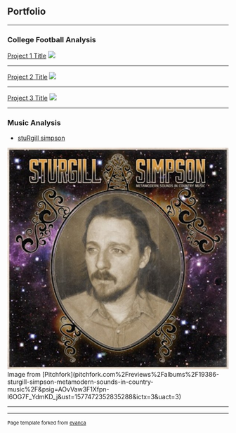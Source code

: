 ## Portfolio

---

### College Football Analysis

[Project 1 Title](/sample_page)
<img src="images/dummy_thumbnail.jpg?raw=true"/>

---
[Project 2 Title](/pdf/sample_presentation.pdf)
<img src="images/dummy_thumbnail.jpg?raw=true"/>

---
[Project 3 Title](http://example.com/)
<img src="images/dummy_thumbnail.jpg?raw=true"/>

---

### Music Analysis

- [stuRgill simpson](https://github.com/cgpeltier/Music/blob/master/stuRgill.md)
<img src="images/4c1a1b88.jpg"/>
Image from [Pitchfork](pitchfork.com%2Freviews%2Falbums%2F19386-sturgill-simpson-metamodern-sounds-in-country-music%2F&psig=AOvVaw3F1Xfpn-l6OG7F_YdmKD_j&ust=1577472352835288&ictx=3&uact=3)

---




---
<p style="font-size:11px">Page template forked from <a href="https://github.com/evanca/quick-portfolio">evanca</a></p>
<!-- Remove above link if you don't want to attibute -->

